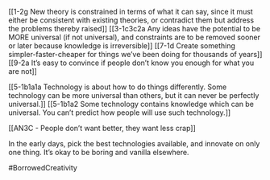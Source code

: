 [[1-2g New theory is constrained in terms of what it can say, since it must either be consistent with existing theories, or contradict them but address the problems thereby raised]]
[[3-1c3c2a Any ideas have the potential to be MORE universal (if not universal), and constraints are to be removed sooner or later because knowledge is irreversible]]
[[7-1d Create something simpler-faster-cheaper for things we’ve been doing for thousands of years]]
[[9-2a It’s easy to convince if people don’t know you enough for what you are not]]

[[5-1b1a1a Technology is about how to do things differently. Some technology can be more universal than others, but it can never be perfectly universal.]]
[[5-1b1a2 Some technology contains knowledge which can be universal. You can’t predict how people will use such technology.]]

[[AN3C - People don’t want better, they want less crap]]

In the early days, pick the best technologies available, and innovate on only one thing. It’s okay to be boring and vanilla elsewhere.

#BorrowedCreativity 
